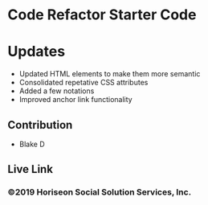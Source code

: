 # Code Refactor Starter Code

# Updates

* Updated HTML elements to make them more semantic
* Consolidated repetative CSS attributes
* Added a few notations 
* Improved anchor link functionality

## Contribution
* Blake D

## Live Link


### ©️2019 Horiseon Social Solution Services, Inc.